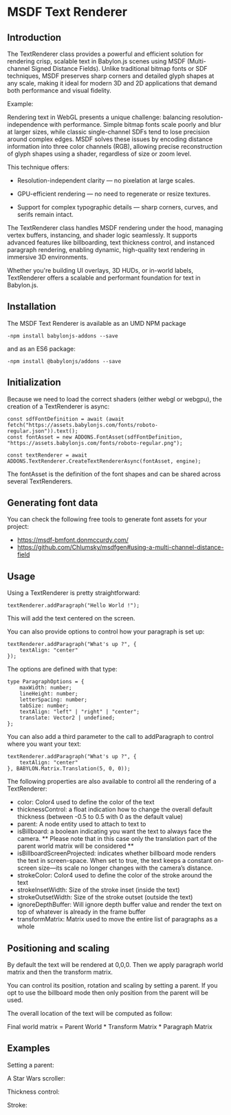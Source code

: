 # MSDF Text Renderer

## Introduction
The TextRenderer class provides a powerful and efficient solution for rendering crisp, scalable text in Babylon.js scenes using MSDF (Multi-channel Signed Distance Fields). Unlike traditional bitmap fonts or SDF techniques, MSDF preserves sharp corners and detailed glyph shapes at any scale, making it ideal for modern 3D and 2D applications that demand both performance and visual fidelity.

Example:

<Playground id="#6RLCWP#38" title="TextRenderer example" description="Example of using a TextRenderer"/>

Rendering text in WebGL presents a unique challenge: balancing resolution-independence with performance. Simple bitmap fonts scale poorly and blur at larger sizes, while classic single-channel SDFs tend to lose precision around complex edges. MSDF solves these issues by encoding distance information into three color channels (RGB), allowing precise reconstruction of glyph shapes using a shader, regardless of size or zoom level.

This technique offers:

* Resolution-independent clarity — no pixelation at large scales.

* GPU-efficient rendering — no need to regenerate or resize textures.

* Support for complex typographic details — sharp corners, curves, and serifs remain intact.

The TextRenderer class handles MSDF rendering under the hood, managing vertex buffers, instancing, and shader logic seamlessly. It supports advanced features like billboarding, text thickness control, and instanced paragraph rendering, enabling dynamic, high-quality text rendering in immersive 3D environments.

Whether you're building UI overlays, 3D HUDs, or in-world labels, TextRenderer offers a scalable and performant foundation for text in Babylon.js.

## Installation

The MSDF Text Renderer is available as an UMD NPM package

```shell
-npm install babylonjs-addons --save
```

and as an ES6 package:

```shell
-npm install @babylonjs/addons --save
```

## Initialization

Because we need to load the correct shaders (either webgl or webgpu), the creation of a TextRenderer is async:

```
const sdfFontDefinition = await (await fetch("https://assets.babylonjs.com/fonts/roboto-regular.json")).text();
const fontAsset = new ADDONS.FontAsset(sdfFontDefinition, "https://assets.babylonjs.com/fonts/roboto-regular.png");

const textRenderer = await ADDONS.TextRenderer.CreateTextRendererAsync(fontAsset, engine);
```

The fontAsset is the definition of the font shapes and can be shared across several TextRenderers.

## Generating font data

You can check the following free tools to generate font assets for your project:

* https://msdf-bmfont.donmccurdy.com/
* https://github.com/Chlumsky/msdfgen#using-a-multi-channel-distance-field

## Usage

Using a TextRenderer is pretty straightforward:

```
textRenderer.addParagraph("Hello World !");
```

This will add the text centered on the screen.

You can also provide options to control how your paragraph is set up:

```
textRenderer.addParagraph("What's up ?", {
    textAlign: "center"
});
```

The options are defined with that type:

```
type ParagraphOptions = {
    maxWidth: number;
    lineHeight: number;
    letterSpacing: number;
    tabSize: number;
    textAlign: "left" | "right" | "center";
    translate: Vector2 | undefined;
};
```

You can also add a third parameter to the call to addParagraph to control where you want your text:

```
textRenderer.addParagraph("What's up ?", {
    textAlign: "center"
}, BABYLON.Matrix.Translation(5, 0, 0));
```

The following properties are also available to control all the rendering of a TextRenderer:

* color: Color4 used to define the color of the text
* thicknessControl: a float indication how to change the overall default thickness (between -0.5 to 0.5 with 0 as the default value)
* parent: A node entity used to attach to text to
* isBillboard: a boolean indicating you want the text to always face the camera. ** Please note that in this case only the translation part of the parent world matrix will be considered **
* isBillboardScreenProjected: indicates whether billboard mode renders the text in screen-space. When set to true, the text keeps a constant on-screen size—its scale no longer changes with the camera’s distance.
* strokeColor: Color4 used to define the color of the stroke around the text
* strokeInsetWidth: Size of the stroke inset (inside the text)
* strokeOutsetWidth: Size of the stroke outset (outside the text)
* ignoreDepthBuffer: Will ignore depth buffer value and render the text on top of whatever is already in the frame buffer
* transformMatrix: Matrix used to move the entire list of paragraphs as a whole

## Positioning and scaling

By default the text will be rendered at 0,0,0. Then we apply paragraph world matrix and then the transform matrix.

You can control its position, rotation and scaling by setting a parent. If you opt to use the billboard mode then only position from the parent will be used.

The overall location of the text will be computed as follow:

Final world matrix = Parent World * Transform Matrix * Paragraph Matrix

## Examples

Setting a parent:

<Playground id="#6RLCWP#39" title="TextRenderer" description="Setting a parent"/>

A Star Wars scroller:

<Playground id="#6RLCWP#40" title="TextRenderer" description="Star Wars scroller"/>

Thickness control:

<Playground id="#IABMEZ#4" title="TextRenderer" description="Thickness control"/>

Stroke:

<Playground id="#6RLCWP#41" title="TextRenderer" description="Setting a parent"/>
